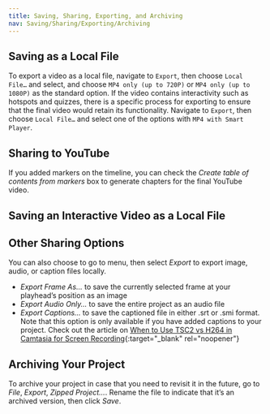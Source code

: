 ```yaml
---
title: Saving, Sharing, Exporting, and Archiving
nav: Saving/Sharing/Exporting/Archiving
---
```


## Saving as a Local File
To export a video as a local file, navigate to `Export`, then choose `Local File…` and select, and choose `MP4 only (up to 720P)` or `MP4 only (up to 1080P)` as the standard option. 
If the video contains interactivity such as hotspots and quizzes, there is a specific process for exporting to ensure that the final video would retain its functionality. Navigate to `Export`, then choose `Local File…` and select one of the options with `MP4 with Smart Player`.
## Sharing to YouTube
If you added markers on the timeline, you can check the *Create table of contents from markers* box to generate chapters for the final YouTube video.
## Saving an Interactive Video as a Local File
## Other Sharing Options
You can also choose to go to menu, then select *Export* to export image, audio, or caption files locally. 
-	*Export Frame As…* to save the currently selected frame at your playhead’s position as an image
-	*Export Audio Only…* to save the entire project as an audio file
-	*Export Captions…* to save the captioned file in either .srt or .smi format. Note that this option is only available if you have added captions to your project. 
Check out the article on [When to Use TSC2 vs H264 in Camtasia for Screen Recording](https://support.techsmith.com/hc/en-us/articles/360042592752-When-to-Use-TSC2-vs-H264-in-Camtasia-for-Screen-Recording){:target="_blank" rel="noopener"}
## Archiving Your Project
To archive your project in case that you need to revisit it in the future, go to *File*, *Export*, *Zipped Project…*. Rename the file to indicate that it’s an archived version, then click *Save*.
